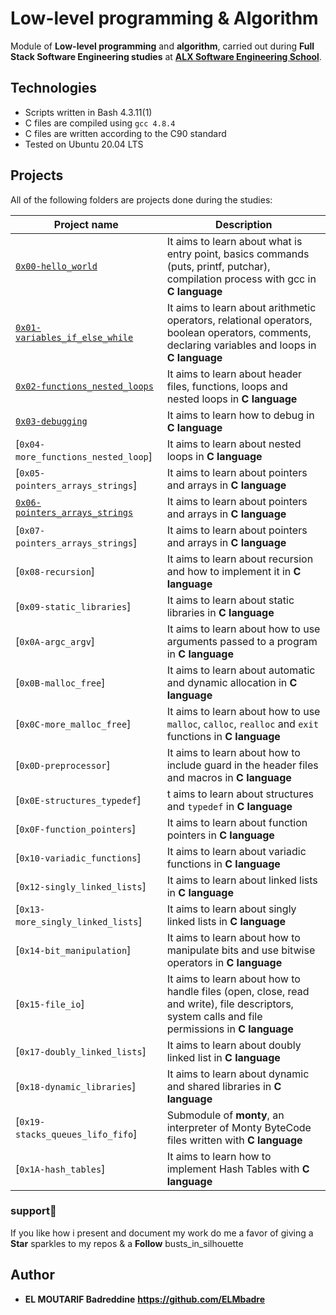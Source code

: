# Low-level programming & Algorithm

Module of **Low-level programming** and **algorithm**, carried out during **Full Stack Software Engineering studies** at **[ALX Software Engineering School](https://www.alxafrica.com/)**.

## Technologies

* Scripts written in Bash 4.3.11(1)
* C files are compiled using `gcc 4.8.4`
* C files are written according to the C90 standard
* Tested on Ubuntu 20.04 LTS

## Projects

All of the following folders are projects done during the studies:

| Project name | Description |
| ------------ | ----------- |
| [`0x00-hello_world`](https://github.com/ELMbadre/alx-low_level_programming/tree/main/0x00-hello_world) | It aims to learn about what is entry point, basics commands (puts, printf, putchar), compilation process with gcc in **C language** |
| [`0x01-variables_if_else_while`](https://github.com/ELMbadre/alx-low_level_programming/tree/main/0x01-variables_if_else_while) | It aims to learn about arithmetic operators, relational operators, boolean operators, comments, declaring variables and loops in **C language** |
| [`0x02-functions_nested_loops`](https://github.com/ELMbadre/alx-low_level_programming/tree/main/0x02-functions_nested_loops) | It aims to learn about header files, functions, loops and nested loops in **C language** |
| [`0x03-debugging`](https://github.com/ELMbadre/alx-low_level_programming/tree/main/0x03-debugging) | It aims to learn how to debug in **C language** |
| [`0x04-more_functions_nested_loop`] | It aims to learn about nested loops in **C language** |
| [`0x05-pointers_arrays_strings`] | It aims to learn about pointers and arrays in **C language** |
| [`0x06-pointers_arrays_strings`](https://github.com/ELMbadre/alx-low_level_programming/tree/main/0x06-pointers_arrays_strings) | It aims to learn about pointers and arrays in **C language** |
| [`0x07-pointers_arrays_strings`] | It aims to learn about pointers and arrays in **C language** |
| [`0x08-recursion`] | It aims to learn about recursion and how to implement it in **C language** |
| [`0x09-static_libraries`] | It aims to learn about static libraries in **C language** |
| [`0x0A-argc_argv`] | It aims to learn about how to use arguments passed to a program in **C language** |
| [`0x0B-malloc_free`] | It aims to learn about automatic and dynamic allocation in **C language** |
| [`0x0C-more_malloc_free`] | It aims to learn about how to use `malloc`, `calloc`, `realloc` and `exit` functions in **C language** |
| [`0x0D-preprocessor`] | It aims to learn about how to include guard in the header files and macros in **C language** |
| [`0x0E-structures_typedef`] | t aims to learn about structures and `typedef` in **C language** |
| [`0x0F-function_pointers`] | It aims to learn about function pointers in **C language** |
| [`0x10-variadic_functions`] | It aims to learn about variadic functions in **C language** |
| [`0x12-singly_linked_lists`] | It aims to learn about linked lists in **C language** |
| [`0x13-more_singly_linked_lists`] | It aims to learn about singly linked lists in **C language** |
| [`0x14-bit_manipulation`] | It aims to learn about how to manipulate bits and use bitwise operators in **C language** |
| [`0x15-file_io`] | It aims to learn about how to handle files (open, close, read and write), file descriptors, system calls and file permissions in **C language** |
| [`0x17-doubly_linked_lists`] | It aims to learn about doubly linked list in **C language** |
| [`0x18-dynamic_libraries`] | It aims to learn about dynamic and shared libraries in **C language** |
| [`0x19-stacks_queues_lifo_fifo`] | Submodule of **monty**, an interpreter of Monty ByteCode files written with **C language** |
| [`0x1A-hash_tables`] | It aims to learn how to implement Hash Tables with **C language** |

### support:tada:

If you like how i present and document my work  do me a favor of giving a **Star** sparkles to my repos & a **Follow** busts_in_silhouette

## Author

* **EL MOUTARIF Badreddine** **<https://github.com/ELMbadre>**
